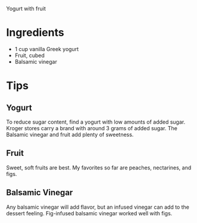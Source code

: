 Yogurt with fruit

# Ingredients

* 1 cup vanilla Greek yogurt
* Fruit, cubed
* Balsamic vinegar

# Tips

## Yogurt

To reduce sugar content, find a yogurt with low amounts of added sugar.
Kroger stores carry a brand with around 3 grams of added sugar. The
Balsamic vinegar and fruit add plenty of sweetness.

## Fruit

Sweet, soft fruits are best. My favorites so far are peaches, nectarines,
and figs.

## Balsamic Vinegar

Any balsamic vinegar will add flavor, but an infused vinegar can add to
the dessert feeling. Fig-infused balsamic vinegar worked well with
figs.
